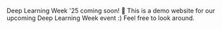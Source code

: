 Deep Learning Week '25 coming soon! 🚀
This is a demo website for our upcoming Deep Learning Week event :)
Feel free to look around.
